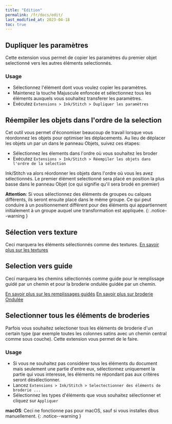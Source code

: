 ```yaml
---
title: "Edition"
permalink: /fr/docs/edit/
last_modified_at: 2023-04-18
toc: true
---
```

## Dupliquer les paramètres

Cette extension vous permet de copier les paramètres du premier objet selectionné vers les autres éléments selectionnés.


### Usage
* Sélectionnez l'élément dont vous voulez copier les paramètres.
* Maintenez la touche Majuscule enfoncée et sélectionnez tous les éléments auxquels vous souhaitez transferer les paramètres.
* Exécutez `Extensions > Ink/Stitch > Dupliquer les paramètres`

## Réempiler les objets dans l'ordre de la selection

Cet outil vous permet d'économiser beaucoup de travail lorsque vous réordonnez les objets pour optimiser les déplacements. Au lieu de déplacer les objets un par un dans le panneau Objets, suivez ces étapes:

* Sélectionnez les élements dans l'ordre où vous souhaitez les broder
* Exécutez `Extensions > Ink/Stitch > Réempiler les objets dans l'ordre de la sélection`

Ink/Stitch va alors réordonner les objets dans l'ordre où vous les avez sélectionnés. Le premier élément selectionné sera placé en position la plus basse dans le panneau Objet (ce qui signifie qu'il sera brodé en premier)

**Attention**:  Si vous sélectionnez des éléments de groupes ou calques différents, ils seront ensuite placé dans le même groupe. Ce qui peut conduire à un positionnement différent pour des  éléments qui appartiennent initialement à un groupe auquel une transformation est appliquée.
{: .notice--warning }

## Sélection vers texture

 Ceci marquera les éléments sélectionnés comme des textures.
[En savoir plus sur les textures](/fr/docs/stitches/patterns/)

## Selection vers guide

Ceci marquera les chemins sélectionnés comme guide  pour le remplissage guidé par un chemin et pour la broderie ondulée guidée par un chemin.

[En savoir plus sur les remplissages guidés](/fr/docs/stitches/guided-fill/)
[En savoir plus sur broderie Ondulée](/fr/docs/stitches/ripple-fill/)

## Selectionner tous les éléments de broderies 

Parfois vous souhaitez selectioner tous les éléments de broderie d'un certain type (par exemple toutes les colonnes satins avec un chemin central comme sous couche). Cette extension vous permet de le faire.



### Usage

* Si vous ne souhaitez pas considérer tous les éléments du document mais seulement une partie d'entre eux, sélectionnez uniquement la partie qui vous interesse, les éléments ne répondant pas aux critères seront désélectionner.
* Lancez `Extensions > Ink/Stitch > Selectectionner des éléments de broderie ...`
* Sélectionnez les types d'éléments que vous souhaitez sélectionner et cliquez sur `Appliquer`

**macOS**: Ceci ne fonctionne pas pour macOS, sauf si vous installes dbus manuellement.
{: .notice--warning }
